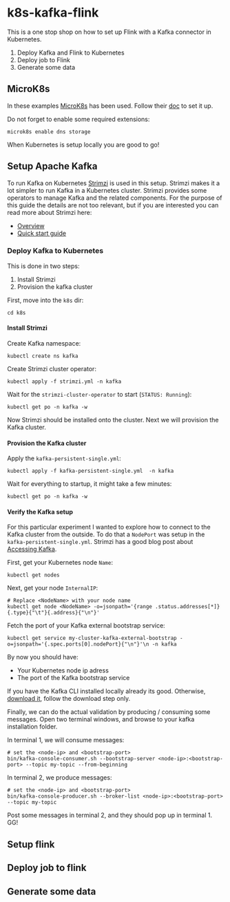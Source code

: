 # k8s-kafka-flink
This is a one stop shop on how to set up Flink with a Kafka connector in Kubernetes.

1. Deploy Kafka and Flink to Kubernetes
2. Deploy job to Flink
3. Generate some data

## MicroK8s
In these examples [MicroK8s](https://microk8s.io/) has been used. Follow their [doc](https://microk8s.io/docs) to set it up.

Do not forget to enable some required extensions:

```
microk8s enable dns storage
```

When Kubernetes is setup locally you are good to go!

## Setup Apache Kafka

To run Kafka on Kubernetes [Strimzi](https://strimzi.io) is used in this setup. Strimzi makes it a lot simpler to run Kafka in a Kubernetes cluster. Strimzi provides some operators to manage Kafka and the related components. For the purpose of this guide the details are not too relevant, but if you are interested you can read more about Strimzi here:

- [Overview](https://strimzi.io/docs/operators/latest/overview.html)
- [Quick start guide](https://strimzi.io/docs/operators/latest/quickstart.html)

### Deploy Kafka to Kubernetes

This is done in two steps:
1. Install Strimzi
2. Provision the kafka cluster

First, move into the `k8s` dir:
```
cd k8s
```

#### Install Strimzi


Create Kafka namespace:
```
kubectl create ns kafka
```

Create Strimzi cluster operator:
```
kubectl apply -f strimzi.yml -n kafka
```

Wait for the `strimzi-cluster-operator` to start (`STATUS: Running`):
```
kubectl get po -n kafka -w
```

Now Strimzi should be installed onto the cluster. Next we will provision the Kafka cluster.

#### Provision the Kafka cluster

Apply the `kafka-persistent-single.yml`:
```
kubectl apply -f kafka-persistent-single.yml  -n kafka
```

Wait for everything to startup, it might take a few minutes:
```
kubectl get po -n kafka -w 
```

#### Verify the Kafka setup

For this particular experiment I wanted to explore how to connect to the Kafka cluster from the outside. To do that a `NodePort` was setup in the `kafka-persistent-single.yml`. Strimzi has a good blog post about [Accessing Kafka](https://strimzi.io/blog/2019/04/17/accessing-kafka-part-1/).

First, get your Kubernetes node `Name`:
```
kubectl get nodes
```

Next, get your node `InternalIP`:
```
# Replace <NodeName> with your node name
kubectl get node <NodeName> -o=jsonpath='{range .status.addresses[*]}{.type}{"\t"}{.address}{"\n"}'
```

Fetch the port of your Kafka external bootstrap service:
```
kubectl get service my-cluster-kafka-external-bootstrap -o=jsonpath='{.spec.ports[0].nodePort}{"\n"}'\n -n kafka
```

By now you should have:
- Your Kubernetes node ip adress
- The port of the Kafka bootstrap service

If you have the Kafka CLI installed locally already its good. Otherwise, [download it](https://kafka.apache.org/quickstart#quickstart_download), follow the download step only.

Finally, we can do the actual validation by producing / consuming some messages. Open two terminal windows, and browse to your kafka installation folder.

In terminal 1, we will consume messages:
```
# set the <node-ip> and <bootstrap-port>
bin/kafka-console-consumer.sh --bootstrap-server <node-ip>:<bootstrap-port> --topic my-topic --from-beginning
```

In terminal 2, we produce messages:
```
# set the <node-ip> and <bootstrap-port>
bin/kafka-console-producer.sh --broker-list <node-ip>:<bootstrap-port> --topic my-topic
```

Post some messages in terminal 2, and they should pop up in terminal 1. GG!


## Setup flink

## Deploy job to flink

## Generate some data
